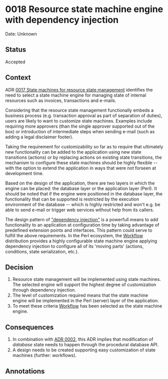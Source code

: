 # 0018 Resource state machine engine with dependency injection

Date: Unknown

## Status

Accepted

## Context

ADR [0017 State machines for resource state
management](./0017-state-machines-for-resource-state-management.md) identifies
the need to select a state machine engine for managing state of internal
resources such as invoices, transactions and e-mails.

Considering that the resource state management functionally embeds a business
process (e.g. transaction approval as part of separation of duties), users are
likely to want to customize state machines.  Examples include requiring more
approvers (than the single approver supported out of the box) or introduction
of intermediate steps when sending e-mail (such as adding a legal disclaimer
footer).

Taking the requirement for customizability so far as to require that ultimately
new functionality can be added to the application using new state transitions
(actions) or by replacing actions on existing state transitions, the mechanism
to configure these state machines should be highly flexible -- with the option
to extend the application in ways that were not forseen at development time.

Based on the design of the application, there are two layers in which the
engine can be placed: the database layer or the application layer (Perl).  It
should be noted that if the engine were positioned in the database layer, the
functionality that can be supported is restricted by the execution environment
of the database -- which is highly restricted and won't e.g. be able to send
e-mail or trigger web services without help from its callers.

The design pattern of ["dependency
injection"](https://en.wikipedia.org/wiki/Dependency_injection) is a powerfull
means to add functionality to an application at configuration time by taking
advantage of predefined extension points and interfaces.  This pattern could
serve to fulfill the above requirements.  In the Perl ecosystem, the
[Workflow](https://metacpan.org/pod/Workflow) distribution provides a highly
configurable state machine engine applying dependency injection to configure
all of its 'moving parts' (actions, conditions, state serialization, etc.).

## Decision

1. Resource state management will be implemented using state machines.  The
   selected engine will support the highest degree of customization through
   dependency injection.
2. The level of customization required means that the state machine engine
   will be implemented in the Perl (server) layer of the application.
3. To meet these criteria [Workflow](https://metacpan.org/pod/Workflow) has
   been selected as the state machine engine.

## Consequences

1. In combination with [ADR 0002](), this ADR implies that modification of
   *database* state needs to happen through the procedural database API.
2. A design needs to be created supporting easy customization of state
   machines (further: workflows).

## Annotations
